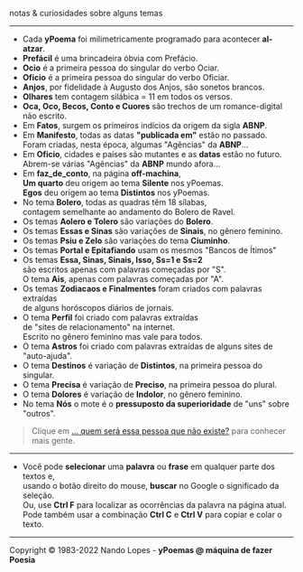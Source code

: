 notas & curiosidades sobre alguns temas  
___
- Cada **yPoema** foi milimetricamente programado para acontecer **al-atzar**.  
- **Prefácil** é uma brincadeira óbvia com Prefácio.  
- **Ocio** é a primeira pessoa do singular do verbo Ociar.  
- **Oficio** é a primeira pessoa do singular do verbo Oficiar.  
- **Anjos**, por fidelidade à Augusto dos Anjos, são sonetos brancos.  
- **Olhares** tem contagem silábica = 11 em todos os versos.  
- **Oca, Oco, Becos, Conto e Cuores** são trechos de um romance-digital não escrito.  
- Em **Fatos**, surgem os primeiros indícios da origem da sigla **ABNP**.
- Em **Manifesto**, todas as datas **"publicada em"** estão no passado.  
  Foram criadas, nesta época, algumas "Agências" da **ABNP**...  
- Em **Oficio**, cidades e países são mutantes e as **datas** estão no futuro.  
  Abrem-se várias "Agências" da **ABNP** mundo afora...  
- Em **faz_de_conto**, na página **off-machina**,  
  **Um quarto** deu origem ao tema **Silente** nos yPoemas.  
  **Egos** deu origem ao tema **Distintos** nos yPoemas.  
- No tema **Bolero**, todas as quadras têm 18 sílabas,  
  contagem semelhante ao andamento do Bolero de Ravel.  
- Os temas **Aolero e Tolero** são variações do **Bolero**.  
- Os temas **Essas e Sinas** são variações de **Sinais**, no gênero feminino.  
- Os temas **Psiu e Zelo** são variações do tema **Ciuminho**.  
- Os temas **Portal e Epitafiando** usam os mesmos "Bancos de Ítimos"  
- Os temas **Essa, Sinas, Sinais, Isso, Ss=1 e Ss=2**  
  são escritos apenas com palavras começadas por "S".  
  O tema **Ais**, apenas com palavras começadas por "A".  
- Os temas **Zodiacaos e Finalmentes** foram criados com palavras extraídas  
  de alguns horóscopos diários de jornais.  
- O tema **Perfil** foi criado com palavras extraídas  
  de "sites de relacionamento" na internet.  
  Escrito no gênero feminino mas vale para todos.  
- O tema **Astros** foi criado com palavras extraídas de alguns sites de "auto-ajuda".  
- O tema **Destinos** é variação de **Distintos**, na primeira pessoa do singular.  
- O tema **Precisa** é variação de **Preciso**, na primeira pessoa do plural.  
- O tema **Dolores** é variação de **Indolor**, no gênero feminino.  
- No tema **Nós** o mote é o **pressuposto da superioridade** de "uns" sobre "outros".  
> Clique em [... quem será essa pessoa que não existe?](https://thispersondoesnotexist.com/) para conhecer mais gente.  
___
- Você pode **selecionar** uma **palavra** ou **frase** em qualquer parte dos textos e,  
  usando o botão direito do mouse, **buscar** no Google o significado da seleção.  
  Ou, use **Ctrl F** para localizar as ocorrências da palavra na página atual.  
  Pode também usar a combinação **Ctrl C** e **Ctrl V** para copiar e colar o texto.  
___
Copyright © 1983-2022 Nando Lopes - **yPoemas @ máquina de fazer Poesia**

